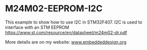 # M24M02-EEPROM-I2C

This example to show how to use I2C in STM32F407. I2C is used to interface with an STM EEPROM https://www.st.com/resource/en/datasheet/m24m02-dr.pdf

More details are on my website: www.embeddeddesign.org
